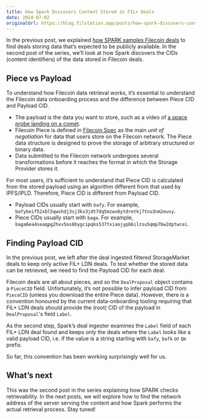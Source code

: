 ```yaml
---
title: How Spark Discovers Content Stored in FIL+ Deals
date: 2024-07-02
originalUrl: https://blog.filstation.app/posts/how-spark-discovers-content-stored-in-fil-deals
---
```


In the previous post, we explained
[how SPARK samples Filecoin deals](/posts/2024-05-how-spark-samples-filecoin-deals) to find deals
storing data that’s expected to be publicly available. In the second post of the series, we’ll look
at how Spark discovers the CIDs (content identifiers) of the data stored in Filecoin deals.

## Piece vs Payload

To understand how Filecoin data retrieval works, it’s essential to understand the Filecoin data
onboarding process and the difference between Piece CID and Payload CID.

- The payload is the data you want to store, such as a video of
  [a space probe landing on a comet](https://bafybeihphudgtepwkcrowxla7tuenux6soa5wwdm3l6hmdsvf2r2eiv7mm.ipfs.w3s.link).
- Filecoin Piece is defined in
  [Filecoin Spec](https://spec.filecoin.io/systems/filecoin_files/piece/) as the main *unit of
  negotiation* for data that users store on the Filecoin network. The Piece data structure is
  designed to prove the storage of arbitrary structured or binary data.
- Data submitted to the Filecoin network undergoes several transformations before it reaches the
  format in which the Storage Provider stores it.

For most users, it’s sufficient to understand that Piece CID is calculated from the stored payload
using an algorithm different from that used by IPFS/IPLD. Therefore, Piece CID is different from
Payload CID.

- Payload CIDs usually start with `bafy`. For example,
  `bafybeif52xbl5qwshdj3sj3kx3jdt7dq5mzwv6ytdretkj7tnu3nm2euvy`.
- Piece CIDs usually start with `baga`. For example,
  `baga6ea4seaqpg2hxv5os6bygcipqks537txiaojypb6ilzsu5qmp7bw2dptwcei`.

## Finding Payload CID

In the previous post, we left after the deal ingested filtered StorageMarket deals to keep only
active FIL+ LDN deals. To test whether the stored data can be retrieved, we need to find the Payload
CID for each deal.

Filecoin deals are all about pieces, and so the `DealProposal` object contains a `PieceCID` field.
Unfortunately, it’s not possible to infer payload CID from `PieceCID` (unless you download the
entire Piece data). However, there is a convention honoured by the current data-onboarding tooling
requiring that FIL+ LDN deals should provide the (root) CID of the payload in `DealProposal`'s field
`Label`.

As the second step, Spark’s deal ingester examines the `Label` field of each FIL+ LDN deal found and
keeps only the deals where the `Label` looks like a valid payload CID, i.e. if the value is a string
starting with `bafy`, `bafk` or `Qm` prefix.

So far, this convention has been working surprisingly well for us.

## What’s next

This was the second post in the series explaining how SPARK checks retrievability. In the next
posts, we will explore how to find the network address of the server serving the content and how
Spark performs the actual retrieval process. Stay tuned!
